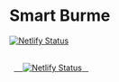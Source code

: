 # Smart Burme 
[![Netlify Status](https://api.netlify.com/api/v1/badges/bf67b93c-449d-4875-b876-8e14b780ccb0/deploy-status)](https://app.netlify.com/sites/smart-burme/deploys)

<body>
  <div id="root"></div>
  <a href="https://app.netlify.com/sites/smart-burme/deploys" target="_blank">
    <img src="https://api.netlify.com/api/v1/badges/bf67b93c-449d-4875-b876-8e14b780ccb0/deploy-status" alt="Netlify Status" />
  </a>
  <script type="module" src="/src/main.tsx"></script>
  <script type="text/javascript" src="https://replit.com/public/js/replit-dev-banner.js"></script>
</body>
